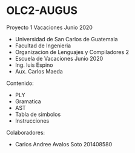# OLC2-AUGUS
Proyecto 1 Vacaciones Junio 2020

* Universidad de San Carlos de Guatemala
* Facultad de Ingenieria
* Organizacion de Lenguajes y Compiladores 2
* Escuela de Vacaciones Junio 2020
* Ing. luis Espino
* Aux. Carlos Maeda

Contenido:

* PLY
* Gramatica
* AST
* Tabla de simbolos
* Instrucciones

Colaboradores:
* Carlos Andree Avalos Soto       201408580
